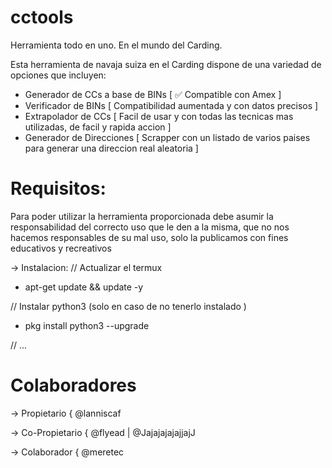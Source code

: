 # cctools
Herramienta todo en uno. En el mundo del Carding. 

Esta herramienta de navaja suiza en el Carding dispone de una variedad de opciones que incluyen:
 - Generador de CCs a base de BINs [ ✅ Compatible con Amex ]
 - Verificador de BINs [ Compatibilidad aumentada y con datos precisos ]
 - Extrapolador de CCs [ Facil de usar y con todas las tecnicas mas utilizadas, de facil y rapida accion ]
 - Generador de Direcciones [ Scrapper con un listado de varios paises para generar una direccion real aleatoria ]

# Requisitos:
 Para poder utilizar la herramienta proporcionada debe asumir la responsabilidad del correcto uso que le den a la misma, que no nos hacemos responsables de su mal uso, solo la publicamos con fines educativos y recreativos

-> Instalacion:
// Actualizar el termux
 - apt-get update && update -y

// Instalar python3 (solo en caso de no tenerlo instalado )
 - pkg install python3 --upgrade

// ...


# Colaboradores

-> Propietario     { @lanniscaf

-> Co-Propietario  { @flyead | @JajajajajajjajJ 

-> Colaborador     { @meretec 
